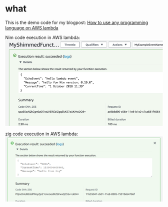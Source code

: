 # what
This is the demo code for my blogpost: [How to use any programming language on AWS lambda](https://www.komu.engineer/blogs/05/lambda-shim)   



Nim code execution in AWS lambda:  
![alt text](https://raw.githubusercontent.com/komuw/komu.engineer/master/blogs/05/imgs/execute-lambda-test.png "Nim code execution in AWS lambda")    


zig code execution in AWS lambda:  
![alt text](https://raw.githubusercontent.com/komuw/komu.engineer/master/blogs/05/imgs/execute-zig-lambda-test.png "zig code execution in AWS lambda")
